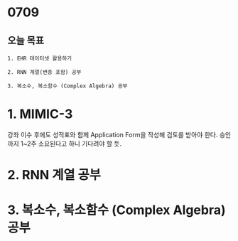 # 0709
## 오늘 목표
```
1. EHR 데이터셋 활용하기

2. RNN 계열(변종 포함) 공부

3. 복소수, 복소함수 (Complex Algebra) 공부
```

# 1. MIMIC-3
강좌 이수 후에도 성적표와 함께 Application Form을 작성해 검토를 받아야 한다. 승인까지 1~2주 소요된다고 하니 기다려야 할 듯.

# 2. RNN 계열 공부

# 3. 복소수, 복소함수 (Complex Algebra) 공부


